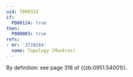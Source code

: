 ```yaml
---
uid: T000333
if:
  P000124: true
then:
  P000003: true
refs:
- mr: '3728284'
  name: Topology (Munkres)
---
```


By definition: see page 316 of {{zb:0951.54001}}.
